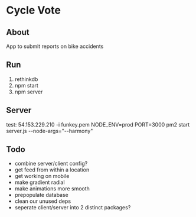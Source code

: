 # Cycle Vote

## About
App to submit reports on bike accidents

## Run
1. rethinkdb
2. npm start
3. npm server

## Server
test: 54.153.229.210 -i funkey.pem
NODE_ENV=prod PORT=3000 pm2 start server.js --node-args="--harmony"

## Todo
- combine server/client config?
- get feed from within a location
- get working on mobile
- make gradient radial
- make animations more smooth
- prepopulate database
- clean our unused deps
- seperate client/server into 2 distinct packages?
